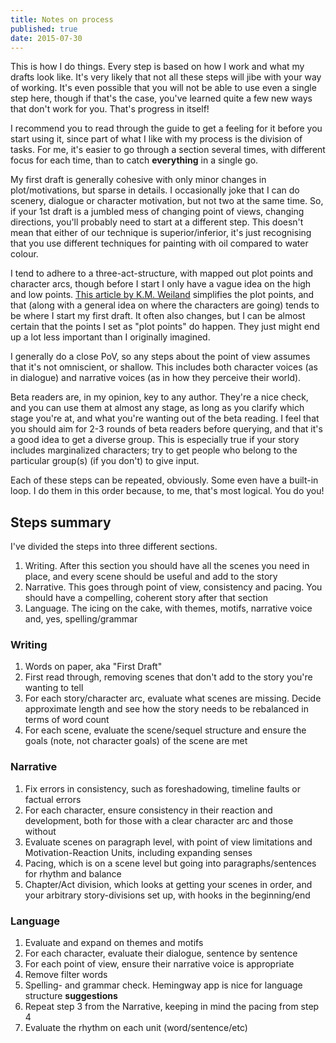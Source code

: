 ```yaml
---
title: Notes on process
published: true
date: 2015-07-30
---
```


This is how I do things. Every step is based on how I work and what my drafts look like. It's very likely that not all these steps will jibe with your way of working. It's even possible that you will not be able to use even a single step here, though if that's the case, you've learned quite a few new ways that don't work for you. That's progress in itself!

I recommend you to read through the guide to get a feeling for it before you start using it, since part of what I like with my process is the division of tasks. For me, it's easier to go through a section several times, with different focus for each time, than to catch **everything** in a single go.

My first draft is generally cohesive with only minor changes in plot/motivations, but sparse in details. I occasionally joke that I can do scenery, dialogue or character motivation, but not two at the same time. So, if your 1st draft is a jumbled mess of changing point of views, changing directions, you'll probably need to start at a different step. This doesn't mean that either of our technique is superior/inferior, it's just recognising that you use different techniques for painting with oil compared to water colour.

I tend to adhere to a three-act-structure, with mapped out plot points and character arcs, though before I start I only have a vague idea on the high and low points. [This article by K.M. Weiland](http://www.writehacked.com/writing/learn-structure-novel-five-minutes/) simplifies the plot points, and that (along with a general idea on where the characters are going) tends to be where I start my first draft. It often also changes, but I can be almost certain that the points I set as "plot points" do happen. They just might end up a lot less important than I originally imagined.

I generally do a close PoV, so any steps about the point of view assumes that it's not omniscient, or shallow. This includes both character voices (as in dialogue) and narrative voices (as in how they perceive their world).

Beta readers are, in my opinion, key to any author. They're a nice check, and you can use them at almost any stage, as long as you clarify which stage you're at, and what you're wanting out of the beta reading. I feel that you should aim for 2-3 rounds of beta readers before querying, and that it's a good idea to get a diverse group. This is especially true if your story includes marginalized characters; try to get people who belong to the particular group(s) (if you don't) to give input.

Each of these steps can be repeated, obviously. Some even have a built-in loop. I do them in this order because, to me, that's most logical. You do you!

## Steps summary
I've divided the steps into three different sections.

1. Writing. After this section you should have all the scenes you need in place, and every scene should be useful and add to the story
2. Narrative. This goes through point of view, consistency and pacing. You should have a compelling, coherent story after that section
3. Language. The icing on the cake, with themes, motifs, narrative voice and, yes, spelling/grammar

### Writing
1. Words on paper, aka "First Draft"
2. First read through, removing scenes that don't add to the story you're wanting to tell
3. For each story/character arc, evaluate what scenes are missing. Decide approximate length and see how the story needs to be rebalanced in terms of word count
4. For each scene, evaluate the scene/sequel structure and ensure the goals (note, not character goals) of the scene are met

### Narrative
1. Fix errors in consistency, such as foreshadowing, timeline faults or factual errors
2. For each character, ensure consistency in their reaction and development, both for those with a clear character arc and those without
3. Evaluate scenes on paragraph level, with point of view limitations and Motivation-Reaction Units, including expanding senses
4. Pacing, which is on a scene level but going into paragraphs/sentences for rhythm and balance
5. Chapter/Act division, which looks at getting your scenes in order, and your arbitrary story-divisions set up, with hooks in the beginning/end

### Language
1. Evaluate and expand on themes and motifs
2. For each character, evaluate their dialogue, sentence by sentence
3. For each point of view, ensure their narrative voice is appropriate
4. Remove filter words
5. Spelling- and grammar check. Hemingway app is nice for language structure **suggestions**
6. Repeat step 3 from the Narrative, keeping in mind the pacing from step 4
7. Evaluate the rhythm on each unit (word/sentence/etc)

